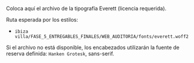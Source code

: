 Coloca aquí el archivo de la tipografía Everett (licencia requerida).

Ruta esperada por los estilos:
- `ibiza villa/FASE_5_ENTREGABLES_FINALES/WEB_AUDITORIA/fonts/everett.woff2`

Si el archivo no está disponible, los encabezados utilizarán la fuente de reserva definida: `Hanken Grotesk`, sans-serif.